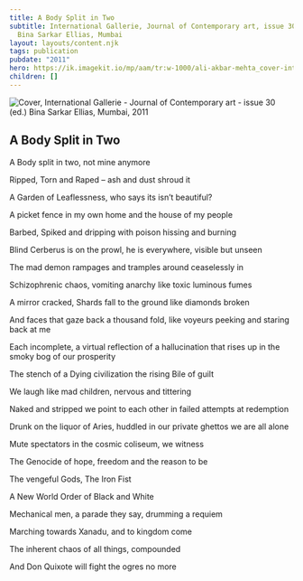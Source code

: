 ```yaml
---
title: A Body Split in Two
subtitle: International Gallerie, Journal of Contemporary art, issue 30, (ed.)
  Bina Sarkar Ellias, Mumbai
layout: layouts/content.njk
tags: publication
pubdate: "2011"
hero: https://ik.imagekit.io/mp/aam/tr:w-1000/ali-akbar-mehta_cover-international-gallerie-magazine-journal-of-contemporary-art-issue-30-bina-sarkar-ellias-mumbai_2011.jpg
children: []
---
```

![Cover, International Gallerie - Journal of Contemporary art - issue 30 (ed.) Bina Sarkar Ellias, Mumbai, 2011](https://ik.imagekit.io/mp/aam/tr:w-1000/ali-akbar-mehta_cover-international-gallerie-magazine-journal-of-contemporary-art-issue-30-bina-sarkar-ellias-mumbai_2011.jpg)



## A Body Split in Two

A Body split in two, not mine anymore

Ripped, Torn and Raped – ash and dust shroud it

A Garden of Leaflessness, who says its isn’t beautiful?

A picket fence in my own home and the house of my people

Barbed, Spiked and dripping with poison hissing and burning

Blind Cerberus is on the prowl, he is everywhere, visible but unseen

The mad demon rampages and tramples around ceaselessly in

Schizophrenic chaos, vomiting anarchy like toxic luminous fumes

A mirror cracked, Shards fall to the ground like diamonds broken

And faces that gaze back a thousand fold, like voyeurs peeking and staring back at me

Each incomplete, a virtual reflection of a hallucination that rises up in the smoky bog of our prosperity

The stench of a Dying civilization the rising Bile of guilt

We laugh like mad children, nervous and tittering

Naked and stripped we point to each other in failed attempts at redemption

Drunk on the liquor of Aries, huddled in our private ghettos we are all alone

Mute spectators in the cosmic coliseum, we witness

The Genocide of hope, freedom and the reason to be

The vengeful Gods, The Iron Fist

A New World Order of Black and White

Mechanical men, a parade they say, drumming a requiem

Marching towards Xanadu, and to kingdom come

The inherent chaos of all things, compounded

And Don Quixote will fight the ogres no more
